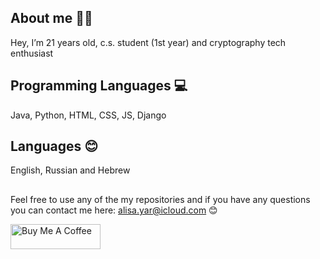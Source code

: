 ## About me :woman_technologist:  
Hey, I’m 21 years old, c.s. student (1st year) and cryptography tech enthusiast  

## Programming Languages :computer:  
Java, Python, HTML, CSS, JS, Django  

## Languages :blush:  
English, Russian and Hebrew  

## 
Feel free to use any of the my  repositories and if you have any questions you can contact me here: alisa.yar@icloud.com :blush:

<div class = "coffee">
 <a class = "link" href="https://www.buymeacoffee.com/alisa.algo" target="_blank">
  <img src="https://cdn.buymeacoffee.com/buttons/v2/default-yellow.png" alt="Buy Me A Coffee" 
       style="height: 40px !important;width: 144px !important;">
 </a>

